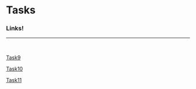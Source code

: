 # Tasks
<html>
   <head>
      <h3>Links!</h3>
   </head>
   <hr>
   <br>
   <body>
      <p><a href="http://127.0.0.1:5500/Task9.html" target="_blank">Task9</a></p>
      <p><a href="http://127.0.0.1:5500/Task10.html" target="_blank">Task10</a></p>
      <p><a href="http://127.0.0.1:5500/Task11.html" target="_blank">Task11</a></p>
     
   </body>    
    
</html>
